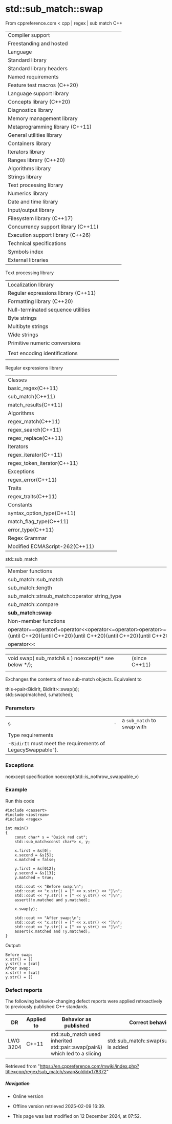 # std::sub_match<BidirIt>::swap

From cppreference.com
< cpp‎ | regex‎ | sub match
C++

|  |  |  |  |  |
| --- | --- | --- | --- | --- |
| Compiler support | | | | |
| Freestanding and hosted | | | | |
| Language | | | | |
| Standard library | | | | |
| Standard library headers | | | | |
| Named requirements | | | | |
| Feature test macros (C++20) | | | | |
| Language support library | | | | |
| Concepts library (C++20) | | | | |
| Diagnostics library | | | | |
| Memory management library | | | | |
| Metaprogramming library (C++11) | | | | |
| General utilities library | | | | |
| Containers library | | | | |
| Iterators library | | | | |
| Ranges library (C++20) | | | | |
| Algorithms library | | | | |
| Strings library | | | | |
| Text processing library | | | | |
| Numerics library | | | | |
| Date and time library | | | | |
| Input/output library | | | | |
| Filesystem library (C++17) | | | | |
| Concurrency support library (C++11) | | | | |
| Execution support library (C++26) | | | | |
| Technical specifications | | | | |
| Symbols index | | | | |
| External libraries | | | | |

Text processing library

|  |  |  |  |  |
| --- | --- | --- | --- | --- |
| Localization library | | | | |
| Regular expressions library (C++11) | | | | |
| Formatting library (C++20) | | | | |
| Null-terminated sequence utilities | | | | |
| Byte strings | | | | |
| Multibyte strings | | | | |
| Wide strings | | | | |
| Primitive numeric conversions | | | | |
| |  |  |  |  |  | | --- | --- | --- | --- | --- | | to_chars(C++17) | | | | | | to_chars_result(C++17) | | | | | | from_chars(C++17) | | | | | | from_chars_result(C++17) | | | | | | chars_format(C++17) | | | | | |
| Text encoding identifications | | | | |
| |  |  |  |  |  | | --- | --- | --- | --- | --- | | text_encoding(C++26) | | | | | |

Regular expressions library

|  |  |  |  |  |
| --- | --- | --- | --- | --- |
| Classes | | | | |
| basic_regex(C++11) | | | | |
| sub_match(C++11) | | | | |
| match_results(C++11) | | | | |
| Algorithms | | | | |
| regex_match(C++11) | | | | |
| regex_search(C++11) | | | | |
| regex_replace(C++11) | | | | |
| Iterators | | | | |
| regex_iterator(C++11) | | | | |
| regex_token_iterator(C++11) | | | | |
| Exceptions | | | | |
| regex_error(C++11) | | | | |
| Traits | | | | |
| regex_traits(C++11) | | | | |
| Constants | | | | |
| syntax_option_type(C++11) | | | | |
| match_flag_type(C++11) | | | | |
| error_type(C++11) | | | | |
| Regex Grammar | | | | |
| Modified ECMAScript-262(C++11) | | | | |

std::sub_match

|  |  |  |  |  |
| --- | --- | --- | --- | --- |
| Member functions | | | | |
| sub_match::sub_match | | | | |
| sub_match::length | | | | |
| sub_match::strsub_match::operator string_type | | | | |
| sub_match::compare | | | | |
| ****sub_match::swap**** | | | | |
| Non-member functions | | | | |
| operator==operator!=operator<<operator<=operator>operator>=operator<=>(until C++20)(until C++20)(until C++20)(until C++20)(until C++20)(C++20) | | | | |
| operator<< | | | | |

|  |  |  |
| --- | --- | --- |
| void swap( sub_match& s ) noexcept(/\* see below \*/); |  | (since C++11) |
|  |  |  |

Exchanges the contents of two sub-match objects. Equivalent to

this->pair<BidirIt, BidirIt>::swap(s);  
std::swap(matched, s.matched);

### Parameters

|  |  |  |
| --- | --- | --- |
| s | - | a `sub_match` to swap with |
| Type requirements | | |
| -`BidirIt` must meet the requirements of LegacySwappable"). | | |

### Exceptions

noexcept specification:noexcept(std::is_nothrow_swappable_v<BidirIt>)

### Example

Run this code

```
#include <cassert>
#include <iostream>
#include <regex>
 
int main()
{
    const char* s = "Quick red cat";
    std::sub_match<const char*> x, y;
 
    x.first = &s[0];
    x.second = &s[5];
    x.matched = false;
 
    y.first = &s[012];
    y.second = &s[13];
    y.matched = true;
 
    std::cout << "Before swap:\n";
    std::cout << "x.str() = [" << x.str() << "]\n";
    std::cout << "y.str() = [" << y.str() << "]\n";
    assert(!x.matched and y.matched);
 
    x.swap(y);
 
    std::cout << "After swap:\n";
    std::cout << "x.str() = [" << x.str() << "]\n";
    std::cout << "y.str() = [" << y.str() << "]\n";
    assert(x.matched and !y.matched);
}

```

Output:

```
Before swap:
x.str() = []
y.str() = [cat]
After swap:
x.str() = [cat]
y.str() = []

```

### Defect reports

The following behavior-changing defect reports were applied retroactively to previously published C++ standards.

| DR | Applied to | Behavior as published | Correct behavior |
| --- | --- | --- | --- |
| LWG 3204 | C++11 | std::sub_match used inherited std::pair::swap(pair&) which led to a slicing | std::sub_match::swap(sub_match&) is added |

Retrieved from "<https://en.cppreference.com/mwiki/index.php?title=cpp/regex/sub_match/swap&oldid=178372>"

##### Navigation

- Online version
- Offline version retrieved 2025-02-09 16:39.

- This page was last modified on 12 December 2024, at 07:52.